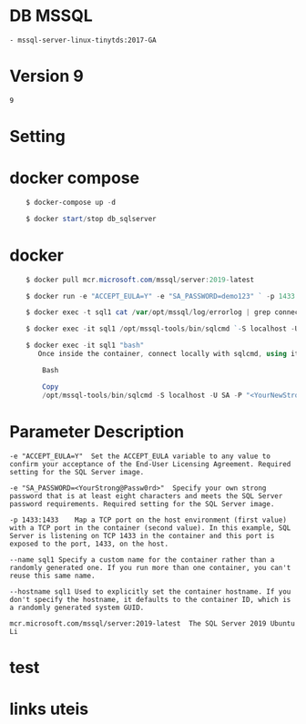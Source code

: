 # DB MSSQL
    - mssql-server-linux-tinytds:2017-GA


# Version 9
    9

# Setting 
    

# docker compose
``` powershell     
    $ docker-compose up -d

    $ docker start/stop db_sqlserver

```

# docker 
``` powershell     
    $ docker pull mcr.microsoft.com/mssql/server:2019-latest

    $ docker run -e "ACCEPT_EULA=Y" -e "SA_PASSWORD=demo123" ` -p 1433:1433 --name sql1 --hostname sql1 `  -d mcr.microsoft.com/mssql/server:2019-latest

    $ docker exec -t sql1 cat /var/opt/mssql/log/errorlog | grep connection

    $ docker exec -it sql1 /opt/mssql-tools/bin/sqlcmd `-S localhost -U SA -P "<YourStrong@Passw0rd>" ` -Q "ALTER LOGIN SA WITH PASSWORD='<YourNewStrong@Passw0rd>'"

    $ docker exec -it sql1 "bash"
       Once inside the container, connect locally with sqlcmd, using its full path.

        Bash

        Copy
        /opt/mssql-tools/bin/sqlcmd -S localhost -U SA -P "<YourNewStrong@Passw0rd>"

```

# Parameter	Description
    -e "ACCEPT_EULA=Y"	Set the ACCEPT_EULA variable to any value to confirm your acceptance of the End-User Licensing Agreement. Required setting for the SQL Server image.

    -e "SA_PASSWORD=<YourStrong@Passw0rd>"	Specify your own strong password that is at least eight characters and meets the SQL Server password requirements. Required setting for the SQL Server image.

    -p 1433:1433	Map a TCP port on the host environment (first value) with a TCP port in the container (second value). In this example, SQL Server is listening on TCP 1433 in the container and this port is exposed to the port, 1433, on the host.

    --name sql1	Specify a custom name for the container rather than a randomly generated one. If you run more than one container, you can't reuse this same name.

    --hostname sql1	Used to explicitly set the container hostname. If you don't specify the hostname, it defaults to the container ID, which is a randomly generated system GUID.

    mcr.microsoft.com/mssql/server:2019-latest	The SQL Server 2019 Ubuntu Li


# test 


# links uteis
